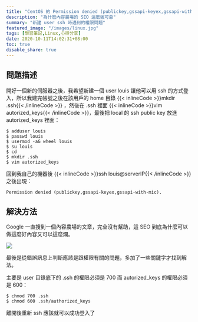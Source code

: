 ```yaml
---
title: "CentOS 的 Permission denied (publickey,gssapi-keyex,gssapi-with-mic). 問題"
description: "為什麼內容農場的 SEO 這麼強可惡"
summary: "新建 user ssh 時遇到的權限問題"
featured_image: "/images/linux.jpg"
tags: [學習筆記,Linux,心得分享]
date: 2020-10-11T14:02:31+08:00
toc: true
disable_share: true
---
```


## 問題描述
開好一個新的伺服器之後，我希望新建一個 user louis 讓他可以用 ssh 的方式登入，所以我建完帳號之後在該用戶的 home 目錄 {{< inlineCode >}}mkdir .ssh{{< /inlineCode >}} ，然後在 .ssh 裡面 {{< inlineCode >}}vim autorized_keys{{< /inlineCode >}}，最後把 local 的 ssh public key 放進 autorized_keys 裡面：

```bash=
$ adduser louis
$ passwd louis
$ usermod -aG wheel louis
$ su louis
$ cd
$ mkdir .ssh
$ vim autorized_keys
```

回到我自己的機器後 {{< inlineCode >}}ssh louis@serverIP{{< /inlineCode >}} 之後出現：
```bash=
Permission denied (publickey,gssapi-keyex,gssapi-with-mic).
```

## 解決方法
Google 一直搜到一個內容農場的文章，完全沒有幫助，這 SEO 到底為什麼可以做這麼好內容又可以這麼爛。

![](https://i.imgur.com/w3B4m4L.png)


最後是從錯誤訊息上判斷應該是跟權限有關的問題，多加了一些關鍵字才找到解法。

主要是 user 目錄底下的 .ssh 的權限必須是 700 而 autorized_keys 的權限必須是 600：

```bash=
$ chmod 700 .ssh
$ chmod 600 .ssh/authorized_keys
```

離開後重新 ssh 應該就可以成功登入了